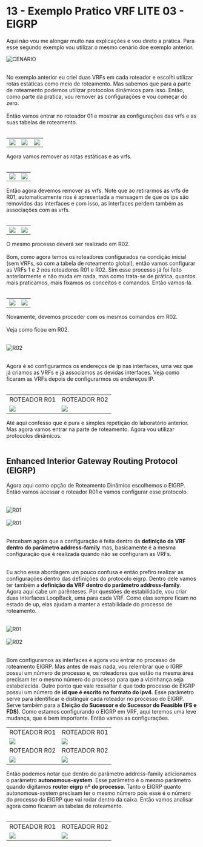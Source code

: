 # 13 - Exemplo Pratico VRF LITE 03 - EIGRP

Aqui não vou me alongar muito nas explicações e vou direto a prática. Para esse segundo exemplo vou utilizar o mesmo cenário doe exemplo anterior.

![CENÁRIO](Imagens/01.png) <br></br>

No exemplo anterior eu criei duas VRFs em cada roteador e escolhi utilizar rotas estáticas como meio de roteamento. Mas sabemos que para a parte de roteamento podemos utilizar protocolos dinâmicos para isso. Então, como parte da pratica, vou remover as configurações e vou começar do zero. <br></br>
Então vamos entrar no roteador 01 e mostrar as configurações das vrfs e as suas tabelas de roteamento. <br></br> 

<table>
       <tr>
           <td width="33%"><img src="Imagens/R01/01.png"></img></td>
           <td width="33%"><img src="Imagens/R01/02.png"></img></td>
           <td width="33%"><img src="Imagens/R01/03.png"></img></td>
       </tr>
</table>

Agora vamos remover as rotas estáticas e as vrfs.<br></br>

<table>
       <tr>
           <td width="50%"><img src="Imagens/R01/04.png"></img></td>
           <td width="50%"><img src="Imagens/R01/05.png"></img></td>
       </tr>
</table>

Então agora devemos remover as vrfs. Note que ao retirarmos as vrfs de R01, automaticamente nos é apresentada a mensagem de que os ips são removidos das interfaces e com isso, as interfaces perdem também as associações com as vrfs.<br></br>

<table>
       <tr>
           <td width="50%"><img src="Imagens/R01/06.png"></img></td>
           <td width="50%"><img src="Imagens/R01/07.png"></img></td>
       </tr>
</table>

O mesmo processo deverá ser realizado em R02.<br></br>
Bom, como agora temos os roteadores configurados na condição inicial (sem VRFs, só com a tabela de roteamento global), então vamos configurar as VRFs 1 e 2 nos roteadores R01 e R02. Sim esse processo já foi feito anteriormente e não muda em nada, mas como trata-se de prática, quantos mais praticamos, mais fixamos os conceitos e comandos. Então vamos-lá. <br><br>

<table>
       <tr>
           <td width="50%"><img src="Imagens/R01/08.png"></img></td>
           <td width="50%"><img src="Imagens/R01/09.png"></img></td>
       </tr>
</table>

Novamente, devemos proceder com os mesmos comandos em R02.<br></br>
Veja como ficou em R02.<br></br>

![R02](Imagens/R02/01.png) <br></br>

Agora é só configurarmos os endereços de ip nas interfaces, uma vez que já criamos as VRFs e já associamos as devidas interfaces. Veja como ficaram as VRFs depois de configurarmos os endereços IP. <br></br>

<table>
       <tr>
           <td width="50%">ROTEADOR R01</td>
           <td width="50%">ROTEADOR R02</td>
       </tr>
       <tr>
           <td width="50%"><img src="Imagens/R01/10.png"></img></td>
           <td width="50%"><img src="Imagens/R02/02.png"></img></td>
       </tr>
</table>

Até aqui confesso que é pura e simples repetição do laboratório anterior. Mas agora vamos entrar na parte de roteamento. Agora vou utilizar protocolos dinâmicos. <br></br>

## Enhanced Interior Gateway Routing Protocol (EIGRP)

Agora aqui como opção de Roteamento Dinâmico escolhemos o EIGRP. Então vamos acessar o roteador R01 e vamos configurar esse protocolo. <br></br>

![R01](Imagens/EIGRP/R01/01.png) <br></br>
![R01](Imagens/EIGRP/R01/02.png) <br></br>

Percebam agora que a configuração é feita dentro da **definição da VRF dentro do parâmetro address-family** mas, basicamente é a mesma configuração que é realizada quando não se configuram as VRFs. <br></br>

Eu acho essa abordagem um pouco confusa e então prefiro realizar as configurações dentro das definições do protocolo eigrp. Dentro dele vamos ter também a **definição da VRF dentro do parâmetro address-family**. Agora aqui cabe um parênteses. Por questões de estabilidade, vou criar duas interfaces LoopBack, uma para cada VRF. Como elas sempre ficam no estado de up, elas ajudam a manter a estabilidade do processo de roteamento. <br><br>

![R01](Imagens/EIGRP/R01/03.png) <br></br>
![R02](Imagens/EIGRP/R02/01.png) <br></br>

Bom configuramos as interfaces e agora vou entrar no processo de roteamento EIGRP. Mas antes de mais nada, vou relembrar que o IGRP possui um número de processo e, os roteadores que estão na mesma área precisam ter o mesmo número do processo para que a vizinhança seja estabelecida. Outro ponto que vale ressaltar é que todo processo de EIGRP possui um número de **id que é escrito no formato do ipv4**. Esse parâmetro serve para identificar e distinguir cada roteador no processo do EIGRP. Serve também para a **Eleição do Sucessor e do Sucessor do Feasible (FS e FDS)**. Como estamos configurando o EIGRP em VRF, aqui teremos uma leve mudança, que é bem importante. Então vamos as configurações. <br></brwr>

<table>
       <tr>
           <td width="50%">ROTEADOR R01</td>
           <td width="50%">ROTEADOR R01</td>
       </tr>
       <tr>
           <td width="50%"><img src="Imagens/EIGRP/R01/04.png"></img></td>
           <td width="50%"><img src="Imagens/EIGRP/R01/05.png"></img></td>
       </tr> 
       <tr>
           <td width="50%">ROTEADOR R02</td>
           <td width="50%">ROTEADOR R02</td>
       </tr>   
       <tr>
           <td width="50%"><img src="Imagens/EIGRP/R02/02.png"></img></td>
           <td width="50%"><img src="Imagens/EIGRP/R02/03.png"></img></td>
       </tr> 
</table>

Então podemos notar que dentro do parâmetro address-family adicionamos o parâmetro **autonomous-system**. Esse parâmetro é o mesmo parâmetro quando digitamos **router eigrp nº do processo**. Tanto o EIGRP quanto autonomous-system precisam ter o mesmo número pois esse é o número do processo do EIGRP que vai rodar dentro da caixa. Então vamos analisar agora como ficaram as tabelas de roteamento. <br></br>

<table>
       <tr>
           <td width="50%">ROTEADOR R01</td>
           <td width="50%">ROTEADOR R02</td>
       </tr>
       <tr>
           <td width="50%"><img src="Imagens/EIGRP/R01/06.png"></img></td>
           <td width="50%"><img src="Imagens/EIGRP/R02/04.png"></img></td>
       </tr>
</table> 
